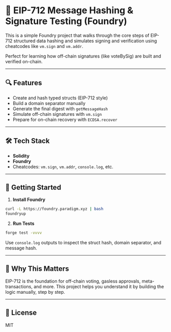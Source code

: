 # 🧾 EIP-712 Message Hashing & Signature Testing (Foundry)

This is a simple Foundry project that walks through the core steps of EIP-712 structured data hashing and simulates signing and verification using cheatcodes like `vm.sign` and `vm.addr`.

Perfect for learning how off-chain signatures (like voteBySig) are built and verified on-chain.

---

## 🔍 Features

- Create and hash typed structs (EIP-712 style)
- Build a domain separator manually
- Generate the final digest with `getMessageHash`
- Simulate off-chain signatures with `vm.sign`
- Prepare for on-chain recovery with `ECDSA.recover`

---

## 🛠 Tech Stack

- **Solidity**
- **Foundry**
- Cheatcodes: `vm.sign`, `vm.addr`, `console.log`, etc.

---

## 🚀 Getting Started

1. **Install Foundry**

```bash
curl -L https://foundry.paradigm.xyz | bash
foundryup
```

2. **Run Tests**

```bash
forge test -vvvv
```

Use `console.log` outputs to inspect the struct hash, domain separator, and message hash.

---

## 🧠 Why This Matters

EIP-712 is the foundation for off-chain voting, gasless approvals, meta-transactions, and more. This project helps you understand it by building the logic manually, step by step.

---

## 📄 License

MIT
